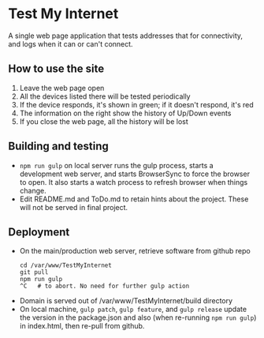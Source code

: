 # Test My Internet

A single web page application that tests addresses that for connectivity,
and logs when it can or can't connect.

## How to use the site

1. Leave the web page open
2. All the devices listed there will be tested periodically
3. If the device responds, it's shown in green; if it doesn't respond, it's red
4. The information on the right show the history of Up/Down events
5. If you close the web page, all the history will be lost 

## Building and testing

- `npm run gulp` on local server runs the gulp process, 
starts a development web server, 
and starts BrowserSync to force the browser to open. 
It also starts a watch process to refresh browser when things change.
- Edit README.md and ToDo.md to retain hints about the project. 
These will not be served in final project.

## Deployment

- On the main/production web server, retrieve software from github repo
    ```
    cd /var/www/TestMyInternet
    git pull
    npm run gulp
    ^C   # to abort. No need for further gulp action
    ```
- Domain is served out of /var/www/TestMyInternet/build directory
- On local machine, `gulp patch`, `gulp feature`, and `gulp release` update
the version in the package.json and also (when re-running `npm run gulp`) in index.html,
then re-pull from github.
